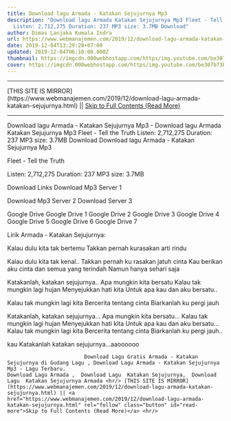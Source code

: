 ```yaml
---
title: Download lagu Armada - Katakan Sejujurnya Mp3
description: "Download lagu Armada Katakan Sejujurnya Mp3 Fleet - Tell the Truth
  Listen: 2,712,275 Duration: 237 MP3 size: 3.7MB Download"
author: Dimas Lanjaka Kumala Indra
url: https://www.webmanajemen.com/2019/12/download-lagu-armada-katakan-sejujurnya.html
date: 2019-12-04T13:29:28+07:00
updated: 2019-12-04T06:10:00.000Z
thumbnail: https://imgcdn.000webhostapp.com/https/img.youtube.com/be307b73b2a6079cf72b3b7b98d8fb59.jpeg
cover: https://imgcdn.000webhostapp.com/https/img.youtube.com/be307b73b2a6079cf72b3b7b98d8fb59.jpeg
---
```


<hr/> [THIS SITE IS MIRROR](https://www.webmanajemen.com/2019/12/download-lagu-armada-katakan-sejujurnya.html) || <a href="https://www.webmanajemen.com/2019/12/download-lagu-armada-katakan-sejujurnya.html" rel="follow" class="button" id="read-more">Skip to Full Contents (Read More)</a> <hr/> Download lagu Armada - Katakan Sejujurnya Mp3 - Download lagu Armada Katakan Sejujurnya Mp3 Fleet - Tell the Truth Listen: 2,712,275 Duration: 237 MP3 size: 3.7MB Download Download lagu Armada - Katakan Sejujurnya Mp3

  Fleet - Tell the Truth 

  Listen: 2,712,275 
  Duration: 237 
  MP3 size: 3.7MB 

  Download Links 
  Download Mp3 Server 1 

  Download Mp3 Server 2 
  Download Server 3 


  Google Drive   Google Drive 1 
  Google Drive 2 
  Google Drive 3 
  Google Drive 4 
  Google Drive 5 
  Google Drive 6 
  Google Drive 7 


                             
Lirik Armada - Katakan Sejujurnya:
                             
Kalau dulu kita tak bertemu
  Takkan pernah kurasakan arti rindu
  
  Kalau dulu kita tak kenal..
  Takkan pernah ku rasakan jatuh cinta 
  Kau berikan aku cinta
  dan semua yang terindah
  Namun hanya sehari saja
  
  Katakanlah, katakan sejujurnya..
  Apa mungkin kita bersatu
  Kalau tak mungkin lagi hujan
  Menyejukkan hati kita 
  Untuk apa kau dan aku bersatu..
  
  Kalau tak mungkin lagi kita
  Bercerita tentang cinta
  Biarkanlah ku pergi jauh
  
  Katakanlah, katakan sejujurnya…
  Apa mungkin kita bersatu…
  Kalau tak mungkin lagi hujan
  Menyejukkan hati kita 
  Untuk apa kau dan aku bersatu…
  Kalau tak mungkin lagi kita
  Bercerita tentang cinta
  Biarkanlah ku pergi jauh..
       
  kau Katakanlah
  katakan sejujurnya…aaoooooo                                 
                                 
                             Download Lagu Gratis Armada - Katakan Sejujurnya di Gudang Lagu , Download Lagu Armada - Katakan Sejujurnya Mp3 - Lagu Terbaru.                                                         Download Lagu Armada ,  Download Lagu  Katakan Sejujurnya,  Download Lagu  Katakan Sejujurnya Armada <hr/> [THIS SITE IS MIRROR](https://www.webmanajemen.com/2019/12/download-lagu-armada-katakan-sejujurnya.html) || <a href="https://www.webmanajemen.com/2019/12/download-lagu-armada-katakan-sejujurnya.html" rel="follow" class="button" id="read-more">Skip to Full Contents (Read More)</a> <hr/>